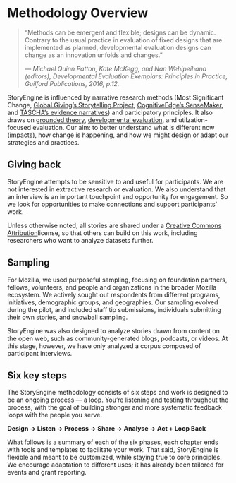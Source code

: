 # Methodology Overview

> “Methods can be emergent and flexible; designs can be dynamic. Contrary to the usual practice in evaluation of fixed designs that are implemented as planned, developmental evaluation designs can change as an innovation unfolds and changes.”  
>   
> _— Michael Quinn Patton, Kate McKegg, and Nan Wehipeihana \(editors\), Developmental Evaluation Exemplars: Principles in Practice, Guilford Publications, 2016, p.12._

StoryEngine is influenced by narrative research methods \(Most Significant Change, [Global Giving’s Storytelling Project](https://www.globalgiving.org/story-tools/), [CognitiveEdge’s SenseMaker](http://cognitive-edge.com/sensemaker/), and [TASCHA’s evidence narratives](http://tascha.uw.edu/collections/evidence-narratives/)\) and participatory principles. It also draws on [grounded theory](http://betterevaluation.org/evaluation-options/thematiccoding), [developmental evaluation](http://betterevaluation.org/plan/approach/developmental_evaluation), and utilzation-focused evaluation. Our aim: to better understand what is different now \(impacts\), how change is happening, and how we might design or adapt our strategies and practices.

## Giving back

StoryEngine attempts to be sensitive to and useful for participants. We are not interested in extractive research or evaluation. We also understand that an interview is an important touchpoint and opportunity for engagement. So we look for opportunities to make connections and support participants’ work.

Unless otherwise noted, all stories are shared under a [Creative Commons Attribution](https://creativecommons.org/licenses/by/4.0/)license, so that others can build on this work, including researchers who want to analyze datasets further.

## Sampling

For Mozilla, we used purposeful sampling, focusing on foundation partners, fellows, volunteers, and people and organizations in the broader Mozilla ecosystem. We actively sought out respondents from different programs, initiatives, demographic groups, and geographies. Our sampling evolved during the pilot, and included staff tip submissions, individuals submitting their own stories, and snowball sampling.

StoryEngine was also designed to analyze stories drawn from content on the open web, such as community-generated blogs, podcasts, or videos. At this stage, however, we have only analyzed a corpus composed of participant interviews. 

## Six key steps

The StoryEngine methodology consists of six steps and work is designed to be an ongoing process — a loop. You’re listening and testing throughout the process, with the goal of building stronger and more systematic feedback loops with the people you serve.

**Design → Listen → Process → Share → Analyse → Act + Loop Back**

What follows is a summary of each of the six phases, each chapter ends with tools and templates to facilitate your work. That said, StoryEngine is flexible and meant to be customized, while staying true to core principles. We encourage adaptation to different uses; it has already been tailored for events and grant reporting.

## 



